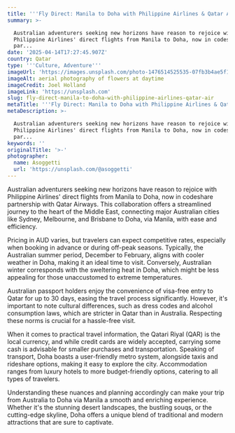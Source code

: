 ```yaml
---
title: '''Fly Direct: Manila to Doha with Philippine Airlines & Qatar Airways'''
summary: >-

  Australian adventurers seeking new horizons have reason to rejoice with
  Philippine Airlines' direct flights from Manila to Doha, now in codeshare
  par...
date: '2025-04-14T17:27:45.907Z'
country: Qatar
type: '''Culture, Adventure'''
imageUrl: 'https://images.unsplash.com/photo-1476514525535-07fb3b4ae5f1'
imageAlt: aerial photography of flowers at daytime
imageCredit: Joel Holland
imageLink: 'https://unsplash.com'
slug: fly-direct-manila-to-doha-with-philippine-airlines-qatar-air
metaTitle: '''Fly Direct: Manila to Doha with Philippine Airlines & Qatar Airways'''
metaDescription: >-

  Australian adventurers seeking new horizons have reason to rejoice with
  Philippine Airlines' direct flights from Manila to Doha, now in codeshare
  par...
keywords: ''
originalTitle: '>-'
photographer:
  name: Asoggetti
  url: 'https://unsplash.com/@asoggetti'
---
```








Australian adventurers seeking new horizons have reason to rejoice with Philippine Airlines' direct flights from Manila to Doha, now in codeshare partnership with Qatar Airways. This collaboration offers a streamlined journey to the heart of the Middle East, connecting major Australian cities like Sydney, Melbourne, and Brisbane to Doha, via Manila, with ease and efficiency.

Pricing in AUD varies, but travelers can expect competitive rates, especially when booking in advance or during off-peak seasons. Typically, the Australian summer period, December to February, aligns with cooler weather in Doha, making it an ideal time to visit. Conversely, Australian winter corresponds with the sweltering heat in Doha, which might be less appealing for those unaccustomed to extreme temperatures.

Australian passport holders enjoy the convenience of visa-free entry to Qatar for up to 30 days, easing the travel process significantly. However, it's important to note cultural differences, such as dress codes and alcohol consumption laws, which are stricter in Qatar than in Australia. Respecting these norms is crucial for a hassle-free visit.

When it comes to practical travel information, the Qatari Riyal (QAR) is the local currency, and while credit cards are widely accepted, carrying some cash is advisable for smaller purchases and transportation. Speaking of transport, Doha boasts a user-friendly metro system, alongside taxis and rideshare options, making it easy to explore the city. Accommodation ranges from luxury hotels to more budget-friendly options, catering to all types of travelers.

Understanding these nuances and planning accordingly can make your trip from Australia to Doha via Manila a smooth and enriching experience. Whether it's the stunning desert landscapes, the bustling souqs, or the cutting-edge skyline, Doha offers a unique blend of traditional and modern attractions that are sure to captivate.

